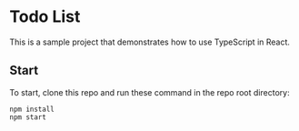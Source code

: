 # Todo List

This is a sample project that demonstrates how to use TypeScript in React.

## Start

To start, clone this repo and run these command in the repo root directory:

```
npm install
npm start
```

